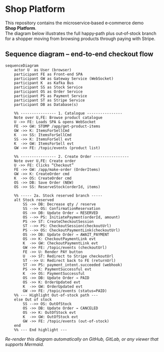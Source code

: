 
# Shop Platform

This repository contains the microservice‑based e‑commerce demo **Shop Platform**.  
The diagram below illustrates the full happy‑path plus out‑of‑stock branch for a shopper moving from browsing products through paying with Stripe.

## Sequence diagram – end‑to‑end checkout flow

```mermaid
sequenceDiagram
    actor U  as User (browser)
    participant FE as Front‑end SPA
    participant GW as Gateway Service (WebSocket)
    participant K  as Kafka Bus
    participant SS as Stock Service
    participant OS as Order Service
    participant PS as Payment Service
    participant ST as Stripe Service
    participant DB as Database(s)

    %% ---------------- 1. Catalogue ----------------
    Note over U,FE: Browse product catalogue
    U ->> FE: Loads SPA & opens WebSocket
    FE ->> GW: STOMP /app/get-product-items
    GW ->> K: ItemsForSellCmd
    K  ->> SS: ItemsForSellCmd
    SS ->> K: ItemsForSell evt
    K  ->> GW: ItemsForSell evt
    GW ->> FE: /topic/events (product list)

    %% ---------------- 2. Create Order ----------------
    Note over U,FE: Create order
    U ->> FE: Clicks “Checkout”
    FE ->> GW: /app/make-order (OrderItems)
    GW ->> K: CreateOrder cmd
    K  ->> OS: CreateOrder cmd
    OS ->> DB: Save Order (NEW)
    OS ->> SS: ReserveStock(orderId, items)

    %% ----- 2a. Stock reserved branch -----
    alt Stock reserved
        SS ->> DB: Decrease qty / reserve
        SS -->> OS: ConfirmationReservation
        OS ->> DB: Update Order → RESERVED
        OS -->> PS: InitiatePayment(orderId, amount)
        PS ->> ST: CreateCheckoutSession
        ST -->> PS: CheckoutSession(checkoutUrl)
        PS -->> OS: CheckoutPaymentLink(checkoutUrl)
        OS ->> DB: Update Order → AWAIT_PAYMENT
        OS ->> K: CheckoutPaymentLink evt
        K  ->> GW: CheckoutPaymentLink evt
        GW ->> FE: /topic/events (checkoutUrl)
        FE ->> U: Render PAY button
        U  ->> ST: Redirect to Stripe checkoutUrl
        ST -->> U: Redirect back to FE (returnUrl)
        ST ->> PS: payment_intent.succeeded (webhook)
        PS ->> K: PaymentSuccessful evt
        K  ->> OS: PaymentSuccessful
        OS ->> DB: Update Order → PAID
        OS ->> K: OrderUpdated evt
        K  ->> GW: OrderUpdated evt
        GW ->> FE: /topic/events (status=PAID)
    %% --- Highlight Out-of-stock path ---
    else Out of stock
        SS -->> OS: OutOfStock
        OS ->> DB: Update Order → CANCELED
        OS ->> K: OutOfStock evt
        K  ->> GW: OutOfStock evt
        GW ->> FE: /topic/events (out‑of‑stock)
    end
    %% --- End highlight ---
```

_Re-render this diagram automatically on GitHub, GitLab, or any viewer that supports Mermaid._

